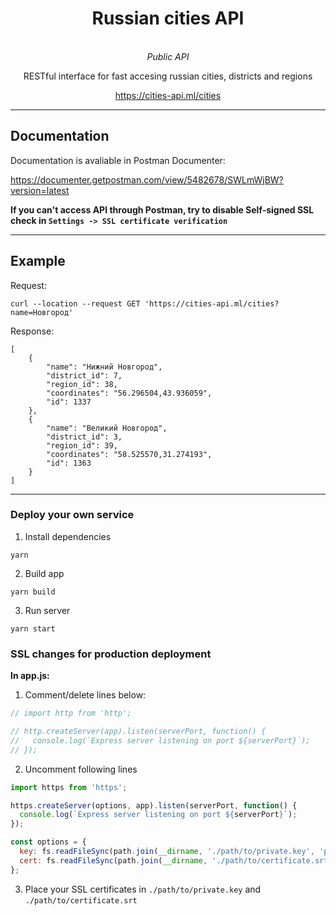 <div align="center">
  <h1>Russian cities API</h1>
  <br>
  <i>Public API</i>
  <br>
  <p>
    RESTful interface for fast accesing russian cities, districts and regions
  </p>
  <p>
     <a href=https://cities-api.ml/cities>https://cities-api.ml/cities</a>
  </p>
  <p>
</div>

---

## Documentation

Documentation is avaliable in Postman Documenter:  

https://documenter.getpostman.com/view/5482678/SWLmWjBW?version=latest

**If you can't access API through Postman, try to disable Self-signed SSL check in `Settings -> SSL certificate verification`**

---

## Example

Request: 

    curl --location --request GET 'https://cities-api.ml/cities?name=Новгород'

Response:  

    [
        {
            "name": "Нижний Новгород",
            "district_id": 7,
            "region_id": 38,
            "coordinates": "56.296504,43.936059",
            "id": 1337
        },
        {
            "name": "Великий Новгород",
            "district_id": 3,
            "region_id": 39,
            "coordinates": "58.525570,31.274193",
            "id": 1363
        }
    ]

---

### Deploy your own service

1. Install dependencies

```alias
yarn
```


2. Build app

```alias
yarn build
```


3. Run server

```alias
yarn start
```


### SSL changes for production deployment

**In app.js:**

1. Comment/delete lines below:

```JavaScript
// import http from 'http';
```

```JavaScript
// http.createServer(app).listen(serverPort, function() {
//   console.log(`Express server listening on port ${serverPort}`);
// });
```

2. Uncomment following lines

```JavaScript
import https from 'https';
```

```JavaScript
https.createServer(options, app).listen(serverPort, function() {
  console.log(`Express server listening on port ${serverPort}`);
});
```

```JavaScript
const options = {
  key: fs.readFileSync(path.join(__dirname, './path/to/private.key', 'private.key')),
  cert: fs.readFileSync(path.join(__dirname, './path/to/certificate.srt', 'certificate.srt')),
};
```



3. Place your SSL certificates in `./path/to/private.key` and `./path/to/certificate.srt`


